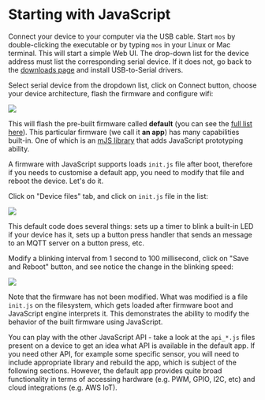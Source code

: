 # Starting with JavaScript

Connect your device to your computer via the USB cable.
Start `mos` by double-clicking the executable or by typing `mos` in your
Linux or Mac terminal. This will start a simple Web UI. The drop-down list
for the device address must list the corresponding serial device.
If it does not, go back to the [downloads page](/software.html) and install
USB-to-Serial drivers.

Select serial device from the dropdown list, click on Connect button,
choose your device architecture, flash the firmware and configure wifi:

![](/docs/media/mos1.gif)

This will flash the pre-built firmware called **default**
(you can see the [full list here](/apps.html)). This particular firmware
(we call it **an app**) has many capabilities built-in. One of which
is an [mJS library](https://github.com/cesanta/mjs) that adds JavaScript
prototyping ability.

A firmware with JavaScript supports loads `init.js` file after boot,
therefore if you needs to customise a default app, you need to modify
that file and reboot the device. Let's do it.

Click on "Device files" tab, and click on `init.js` file in the list:

![](/docs/media/mos6.png)

This default code does several things: sets up a timer to blink a built-in
LED if your device has it, sets up a button press handler that sends an
message to an MQTT server on a button press, etc.

Modify a blinking interval from 1 second to 100 millisecond, click on
"Save and Reboot" button, and see notice the change in the blinking speed:

![](/docs/media/mos8.gif)

Note that the firmware has not been modified. What was modified is a file
`init.js` on the filesystem, which gets loaded after firmware boot and
JavaScript engine interprets it. This demonstrates the ability to modify
the behavior of the built firmware using JavaScript.

You can play with the other JavaScript API - take a look at the
`api_*.js` files present on a device to get an idea what API is available
in the default app. If you need other API, for example some specific
sensor, you will need to include appropriate library and rebuild the app,
which is subject of the following sections. However, the default app
provides quite broad functionality in terms of accessing hardware
(e.g. PWM, GPIO, I2C, etc) and cloud integrations (e.g. AWS IoT).
